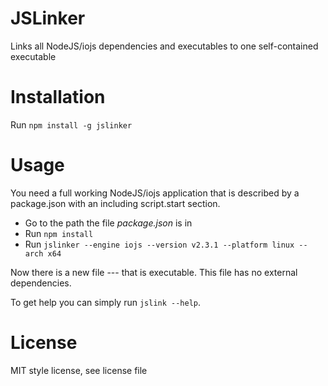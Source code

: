 # JSLinker
Links all NodeJS/iojs dependencies and executables to one self-contained executable

# Installation

Run `npm install -g jslinker`

# Usage

You need a full working NodeJS/iojs application that is described by a package.json with an including script.start section.

- Go to the path the file *package.json* is in
- Run `npm install`
- Run `jslinker --engine iojs --version v2.3.1 --platform linux --arch x64`

Now there is a new file <packagename>-<package version>-<platform>-<arch> that is executable. This file has no external dependencies.

To get help you can simply run `jslink --help`.

# License

MIT style license, see license file
